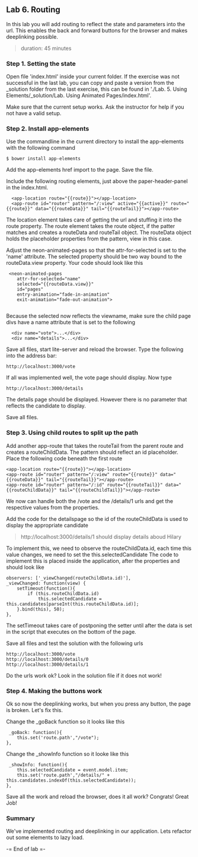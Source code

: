 ## Lab 6. Routing
In this lab you will add routing to reflect the state and parameters into the url. 
This enables the back and forward buttons for the browser and makes deeplinking possible.
> duration: 45 minutes

### Step 1. Setting the state
Open file 'index.html' inside your current folder. If the exercise was not successful in the last
lab, you can copy and paste a version from the _solution folder from the last exercise, this
can be found in './Lab. 5. Using Elements/_solution/Lab. Using Animated Pages/index.html'.

Make sure that the current setup works. Ask the instructor for help if you not have a valid setup.

### Step 2. Install app-elements
Use the commandline in the current directory to install the app-elements with the following command 
```
$ bower install app-elements
```

Add the app-elements href import to the page. Save the file.

Include the following routing elements, just above the paper-header-panel in the index.html.
```
  <app-location route="{{route}}"></app-location>
  <app-route id="router" pattern="/:view" active="{{active}}" route="{{route}}" data="{{routeData}}" tail="{{routeTail}}"></app-route>         
```

The location element takes care of getting the url and stuffing it into the route property.
The route element takes the route object, if the patter matches and creates a routeData and routeTail object. 
The routeData object holds the placeholder properties from the pattern, view in this case. 

Adjust the neon-animated-pages so that the attr-for-selected is set to the 'name' attribute. The selected
property should be two way bound to the routeData.view property. Your code should look like this
```
 <neon-animated-pages 
    attr-for-selected="name" 
    selected="{{routeData.view}}" 
    id="pages" 
    entry-animation="fade-in-animation" 
    exit-animation="fade-out-animation">
                   
```

Because the selected now reflects the viewname, make sure the child page divs have a name attribute that is set to the following
```
  <div name="vote">...</div>
  <div name="details">...</div>
```

Save all files, start lite-server and reload the browser. Type the following into the address bar:
```
http://localhost:3000/vote
````

If all was implemented well, the vote page should display.
Now type 
```
http://localhost:3000/details
```
The details page should be displayed. However there is no parameter that reflects the candidate to display.

Save all files.

### Step 3. Using child routes to split up the path
Add another app-route that takes the routeTail from the parent route and creates a routeChildData. The pattern
should reflect an id placeholder. Place the following code beneath the first route
```
<app-location route="{{route}}"></app-location>
<app-route id="router" pattern="/:view" route="{{route}}" data="{{routeData}}" tail="{{routeTail}}"></app-route>
<app-route id="router" pattern="/:id" route="{{routeTail}}" data="{{routeChildData}}" tail="{{routeChildTail}}"></app-route>
```

We now can handle both the /vote and the /details/1 urls and get the respective values from the properties.

Add the code for the detailspage so the id of the routeChildData is used to display the appropriate candidate
> http://localhost:3000/details/1 should display details aboud Hilary

To implement this, we need to observe the routeChildData.id, each time this value changes, we need to set the this.selectedCandidate
The code to implement this is placed inside the application, after the properties and should look like
```
observers: ['_viewChanged(routeChildData.id)'],
_viewChanged: function(view) {
    setTimeout(function(){
        if (this.routeChildData.id)
            this.selectedCandidate = this.candidates[parseInt(this.routeChildData.id)];
    }.bind(this), 50);
},
```

The setTimeout takes care of postponing the setter until after the data is set in the script that executes on the bottom of the page.

Save all files and test the solution with the following urls
```
http://localhost:3000/vote
http://localhost:3000/details/0
http://localhost:3000/details/1
```

Do the urls work ok? Look in the solution file if it does not work!

### Step 4. Making the buttons work
Ok so now the deeplinking works, but when you press any button, the page is broken. Let's fix this.

Change the _goBack function so it looks like this
```
 _goBack: function(){
    this.set('route.path',"/vote");
},
```

Change the _showInfo function so it looke like this
```
 _showInfo: function(){
    this.selectedCandidate = event.model.item;
    this.set('route.path',"/details/" + this.candidates.indexOf(this.selectedCandidate));
},
```

Save all the work and reload the browser, does it all work? Congrats! Great Job!

### Summary
We've implemented routing and deeplinking in our application. Lets refactor out some elements to lazy load.

-= End of lab =-
  